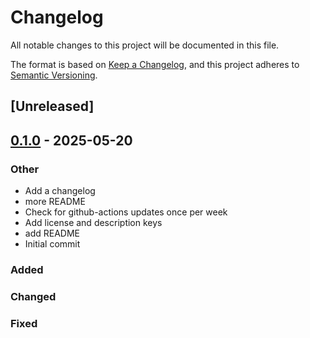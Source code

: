 # Changelog

All notable changes to this project will be documented in this file.

The format is based on [Keep a Changelog](https://keepachangelog.com/en/1.1.0/),
and this project adheres to [Semantic Versioning](https://semver.org/spec/v2.0.0.html).

## [Unreleased]

## [0.1.0](https://github.com/dvdplm/crypto-bigint-asm/releases/tag/v0.1.0) - 2025-05-20

### Other

- Add a changelog
- more README
- Check for github-actions updates once per week
- Add license and description keys
- add README
- Initial commit

### Added

### Changed

### Fixed
